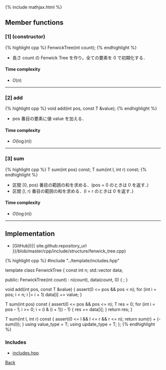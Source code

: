 {% include mathjax.html %}

## Member functions

### [1] (constructor)
{% highlight cpp %}
FenwickTree(int count);
{% endhighlight %}

- 長さ count の Fenwick Tree を作り，全ての要素を 0 で初期化する．

#### Time complexity

- $O(n)$

---------------------------------------

### [2] add
{% highlight cpp %}
void add(int pos, const T &value);
{% endhighlight %}

- pos 番目の要素に値 value を加える．

#### Time complexity

- $O(\log(n))$

---------------------------------------

### [3] sum
{% highlight cpp %}
T sum(int pos) const;
T sum(int l, int r) const;
{% endhighlight %}

- 区間 [0, pos) 番目の範囲の和を求める．(pos = 0 のときは 0 を返す．)
- 区間 [l, r) 番目の範囲の和を求める．(l = r のときは 0 を返す．)

#### Time complexity

- $O(\log(n))$

---------------------------------------

## Implementation

- [GitHub]({{ site.github.repository_url }}/blob/master/cpp/include/structure/fenwick_tree.cpp)

{% highlight cpp %}
#include "../template/includes.hpp"

template <typename T> class FenwickTree {
  const int n;
  std::vector<T> data;

public:
  FenwickTree(int count) : n(count), data(count, 0) { ; }

  void add(int pos, const T &value) {
    assert(0 <= pos && pos < n);
    for (int i = pos; i < n; i |= i + 1) data[i] += value;
  }

  T sum(int pos) const {
    assert(0 <= pos && pos <= n);
    T res = 0;
    for (int i = pos - 1; i >= 0; i = (i & (i + 1)) - 1) {
      res += data[i];
    }
    return res;
  }

  T sum(int l, int r) const {
    assert(0 <= l && l <= r && r <= n);
    return sum(r) + (-sum(l));
  }
  using value_type = T;
  using update_type = T;
};
{% endhighlight %}

### Includes

- [includes.hpp](../template/includes)

[Back](../..)
